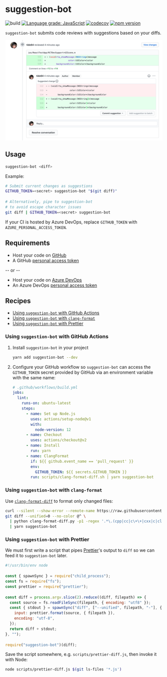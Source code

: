 # suggestion-bot

![build](https://github.com/tido64/suggestion-bot/workflows/build/badge.svg)
[![Language grade: JavaScript](https://img.shields.io/lgtm/grade/javascript/g/tido64/suggestion-bot.svg?logo=lgtm&logoWidth=18)](https://lgtm.com/projects/g/tido64/suggestion-bot/context:javascript)
[![codecov](https://codecov.io/gh/tido64/suggestion-bot/branch/trunk/graph/badge.svg)](https://codecov.io/gh/tido64/suggestion-bot)
[![npm version](https://badgen.net/npm/v/suggestion-bot)](https://www.npmjs.com/package/suggestion-bot)

`suggestion-bot` submits code reviews with suggestions based on your diffs.

![screenshot of code review with suggestions](docs/screenshot.png)

## Usage

```sh
suggestion-bot <diff>
```

Example:

```sh
# Submit current changes as suggestions
GITHUB_TOKEN=<secret> suggestion-bot "$(git diff)"

# Alternatively, pipe to suggestion-bot
# to avoid escape character issues
git diff | GITHUB_TOKEN=<secret> suggestion-bot
```

If your CI is hosted by Azure DevOps, replace `GITHUB_TOKEN` with
`AZURE_PERSONAL_ACCESS_TOKEN`.

## Requirements

- Host your code on [GitHub](https://github.com/)
- A GitHub
  [personal access token](https://docs.github.com/en/github/authenticating-to-github/creating-a-personal-access-token)

-- or --

- Host your code on [Azure DevOps](https://dev.azure.com/)
- An Azure DevOps
  [personal access token](https://docs.microsoft.com/en-us/azure/devops/organizations/accounts/use-personal-access-tokens-to-authenticate?view=azure-devops&tabs=preview-page)

## Recipes

- [Using `suggestion-bot` with GitHub Actions](#using-suggestion-bot-with-github-actions)
- [Using `suggestion-bot` with `clang-format`](#using-suggestion-bot-with-clang-format)
- [Using `suggestion-bot` with Prettier](#using-suggestion-bot-with-prettier)

### Using `suggestion-bot` with GitHub Actions

1. Install `suggestion-bot` in your project

   ```sh
   yarn add suggestion-bot --dev
   ```

2. Configure your GitHub workflow so `suggestion-bot` can access the
   `GITHUB_TOKEN` secret provided by GitHub via an environment variable with the
   same name:

   ```yaml
   # .github/workflows/build.yml
   jobs:
     lint:
       runs-on: ubuntu-latest
       steps:
         - name: Set up Node.js
           uses: actions/setup-node@v1
           with:
             node-version: 12
         - name: Checkout
           uses: actions/checkout@v2
         - name: Install
           run: yarn
         - name: ClangFormat
           if: ${{ github.event_name == 'pull_request' }}
           env:
             GITHUB_TOKEN: ${{ secrets.GITHUB_TOKEN }}
           run: scripts/clang-format-diff.sh | yarn suggestion-bot
   ```

### Using `suggestion-bot` with `clang-format`

Use
[`clang-format-diff`](https://clang.llvm.org/docs/ClangFormat.html#script-for-patch-reformatting)
to format only changed files:

```sh
curl --silent --show-error --remote-name https://raw.githubusercontent.com/llvm/llvm-project/release/10.x/clang/tools/clang-format/clang-format-diff.py
git diff --unified=0 --no-color @^ \
  | python clang-format-diff.py -p1 -regex '.*\.(cpp|cc|c\+\+|cxx|c|cl|h|hh|hpp|m|mm|inc)' -sort-includes \
  | yarn suggestion-bot
```

### Using `suggestion-bot` with Prettier

We must first write a script that pipes [Prettier](https://prettier.io/)'s
output to `diff` so we can feed it to `suggestion-bot` later.

```js
#!/usr/bin/env node

const { spawnSync } = require("child_process");
const fs = require("fs");
const prettier = require("prettier");

const diff = process.argv.slice(2).reduce((diff, filepath) => {
  const source = fs.readFileSync(filepath, { encoding: "utf8" });
  const { stdout } = spawnSync("diff", ["--unified", filepath, "-"], {
    input: prettier.format(source, { filepath }),
    encoding: "utf-8",
  });
  return diff + stdout;
}, "");

require("suggestion-bot")(diff);
```

Save the script somewhere, e.g. `scripts/prettier-diff.js`, then invoke it with
Node:

```sh
node scripts/prettier-diff.js $(git ls-files '*.js')
```
